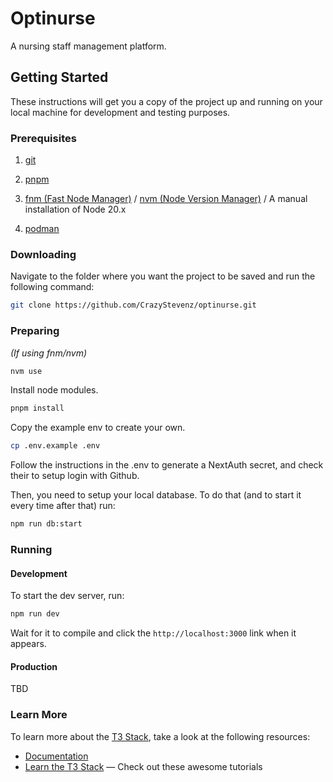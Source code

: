 # Optinurse

A nursing staff management platform.

## Getting Started

These instructions will get you a copy of the project up and running on your local machine for development and testing
purposes.

### Prerequisites

1. [git](https://git-scm.com/download)

2. [pnpm](https://pnpm.io/installation)

3. [fnm (Fast Node Manager)](https://github.com/Schniz/fnm?tab=readme-ov-file#installation) / [nvm (Node Version Manager)](https://github.com/nvm-sh/nvm#installing-and-updating) /
   A manual installation of Node 20.x

4. [podman](https://podman.io/docs/installation)

### Downloading

Navigate to the folder where you want the project to be saved and run the following command:

```sh
git clone https://github.com/CrazyStevenz/optinurse.git
```

### Preparing

*(If using fnm/nvm)*

```sh
nvm use
```

Install node modules.

```sh
pnpm install
```

Copy the example env to create your own.

```sh
cp .env.example .env
```

Follow the instructions in the .env to generate a NextAuth secret, and check their to setup login with Github.

Then, you need to setup your local database. To do that (and to start it every time after that) run:

```sh
npm run db:start
```

### Running

#### Development

To start the dev server, run:

```sh
npm run dev
```

Wait for it to compile and click the `http://localhost:3000` link when it appears.

#### Production

TBD

### Learn More

To learn more about the [T3 Stack](https://create.t3.gg/), take a look at the following resources:

- [Documentation](https://create.t3.gg/)
- [Learn the T3 Stack](https://create.t3.gg/en/faq#what-learning-resources-are-currently-available) — Check out these awesome tutorials

